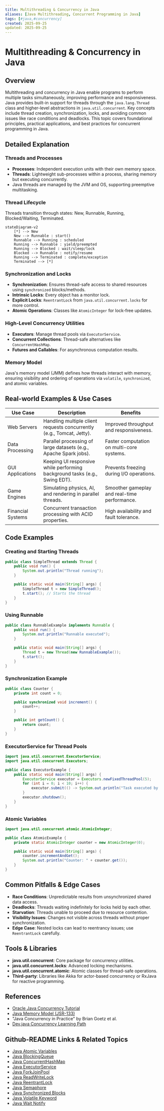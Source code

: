 ```yaml
---
title: Multithreading & Concurrency in Java
aliases: [Java Multithreading, Concurrent Programming in Java]
tags: [#java,#concurrency]
created: 2025-09-25
updated: 2025-09-25
---
```


# Multithreading & Concurrency in Java

## Overview

Multithreading and concurrency in Java enable programs to perform multiple tasks simultaneously, improving performance and responsiveness. Java provides built-in support for threads through the `java.lang.Thread` class and higher-level abstractions in `java.util.concurrent`. Key concepts include thread creation, synchronization, locks, and avoiding common issues like race conditions and deadlocks. This topic covers foundational principles, practical applications, and best practices for concurrent programming in Java.

## Detailed Explanation

### Threads and Processes
- **Processes**: Independent execution units with their own memory space.
- **Threads**: Lightweight sub-processes within a process, sharing memory but executing concurrently.
- Java threads are managed by the JVM and OS, supporting preemptive multitasking.

### Thread Lifecycle
Threads transition through states: New, Runnable, Running, Blocked/Waiting, Terminated.

```mermaid
stateDiagram-v2
    [*] --> New
    New --> Runnable : start()
    Runnable --> Running : scheduled
    Running --> Runnable : yield/preempted
    Running --> Blocked : wait/sleep/lock
    Blocked --> Runnable : notify/resume
    Running --> Terminated : complete/exception
    Terminated --> [*]
```

### Synchronization and Locks
- **Synchronization**: Ensures thread-safe access to shared resources using `synchronized` blocks/methods.
- **Intrinsic Locks**: Every object has a monitor lock.
- **Explicit Locks**: `ReentrantLock` from `java.util.concurrent.locks` for more control.
- **Atomic Operations**: Classes like `AtomicInteger` for lock-free updates.

### High-Level Concurrency Utilities
- **Executors**: Manage thread pools via `ExecutorService`.
- **Concurrent Collections**: Thread-safe alternatives like `ConcurrentHashMap`.
- **Futures and Callables**: For asynchronous computation results.

### Memory Model
Java's memory model (JMM) defines how threads interact with memory, ensuring visibility and ordering of operations via `volatile`, `synchronized`, and atomic variables.

## Real-world Examples & Use Cases

| Use Case | Description | Benefits |
|----------|-------------|----------|
| Web Servers | Handling multiple client requests concurrently (e.g., Tomcat, Jetty). | Improved throughput and responsiveness. |
| Data Processing | Parallel processing of large datasets (e.g., Apache Spark jobs). | Faster computation on multi-core systems. |
| GUI Applications | Keeping UI responsive while performing background tasks (e.g., Swing EDT). | Prevents freezing during I/O operations. |
| Game Engines | Simulating physics, AI, and rendering in parallel threads. | Smoother gameplay and real-time performance. |
| Financial Systems | Concurrent transaction processing with ACID properties. | High availability and fault tolerance. |

## Code Examples

### Creating and Starting Threads
```java
public class SimpleThread extends Thread {
    public void run() {
        System.out.println("Thread running");
    }

    public static void main(String[] args) {
        SimpleThread t = new SimpleThread();
        t.start(); // Starts the thread
    }
}
```

### Using Runnable
```java
public class RunnableExample implements Runnable {
    public void run() {
        System.out.println("Runnable executed");
    }

    public static void main(String[] args) {
        Thread t = new Thread(new RunnableExample());
        t.start();
    }
}
```

### Synchronization Example
```java
public class Counter {
    private int count = 0;

    public synchronized void increment() {
        count++;
    }

    public int getCount() {
        return count;
    }
}
```

### ExecutorService for Thread Pools
```java
import java.util.concurrent.ExecutorService;
import java.util.concurrent.Executors;

public class ExecutorExample {
    public static void main(String[] args) {
        ExecutorService executor = Executors.newFixedThreadPool(5);
        for (int i = 0; i < 10; i++) {
            executor.submit(() -> System.out.println("Task executed by " + Thread.currentThread().getName()));
        }
        executor.shutdown();
    }
}
```

### Atomic Variables
```java
import java.util.concurrent.atomic.AtomicInteger;

public class AtomicExample {
    private static AtomicInteger counter = new AtomicInteger(0);

    public static void main(String[] args) {
        counter.incrementAndGet();
        System.out.println("Counter: " + counter.get());
    }
}
```

## Common Pitfalls & Edge Cases

- **Race Conditions**: Unpredictable results from unsynchronized shared data access.
- **Deadlocks**: Threads waiting indefinitely for locks held by each other.
- **Starvation**: Threads unable to proceed due to resource contention.
- **Visibility Issues**: Changes not visible across threads without proper synchronization.
- **Edge Case**: Nested locks can lead to reentrancy issues; use `ReentrantLock` carefully.

## Tools & Libraries

- **java.util.concurrent**: Core package for concurrency utilities.
- **java.util.concurrent.locks**: Advanced locking mechanisms.
- **java.util.concurrent.atomic**: Atomic classes for thread-safe operations.
- **Third-party**: Libraries like Akka for actor-based concurrency or RxJava for reactive programming.

## References

- [Oracle Java Concurrency Tutorial](https://docs.oracle.com/javase/tutorial/essential/concurrency/)
- [Java Memory Model (JSR-133)](https://www.cs.umd.edu/~pugh/java/memoryModel/)
- "Java Concurrency in Practice" by Brian Goetz et al.
- [Dev.java Concurrency Learning Path](https://dev.java/learn/)

## Github-README Links & Related Topics

- [Java Atomic Variables](java-atomic-variables/)
- [Java BlockingQueue](java-blockingqueue/)
- [Java ConcurrentHashMap](java-concurrenthashmap/)
- [Java ExecutorService](java-executorservice/)
- [Java ForkJoinPool](java-forkjoinpool/)
- [Java ReadWriteLock](java-readwritelock/)
- [Java ReentrantLock](java-reentrantlock/)
- [Java Semaphore](java-semaphore/)
- [Java Synchronized Blocks](java-synchronized-blocks/)
- [Java Volatile Keyword](java-volatile-keyword/)
- [Java Wait Notify](java-wait-notify/)